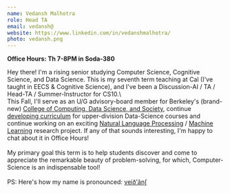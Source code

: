 ```yaml
---
name: Vedansh Malhotra
role: Head TA
email: vedansh@
website: https://www.linkedin.com/in/vedanshmalhotra/
photo: vedansh.png
---
```

**Office Hours: Th 7-8PM in Soda-380**

Hey there! I'm a rising senior studying Computer Science, Cognitive Science, and Data Science. This is my seventh term teaching at Cal (I've taught in EECS & Cognitive Science), and I've been a Discussion-AI / TA / Head-TA / Summer-Instructor for CS10.\ 
\
This Fall, I'll serve as an U/G advisory-board member for Berkeley's (brand-new) [College of Computing, Data Science, and Society](https://data.berkeley.edu/), continue [developing curriculum](https://data.berkeley.edu/hce-team) for upper-division Data-Science courses and continue working on an exciting [Natural Language Processing](https://www.ibm.com/topics/natural-language-processing) / [Machine Learning](https://www.ibm.com/topics/machine-learning) research project. If any of that sounds interesting, I'm happy to chat about it in Office Hours!\
\
My primary goal this term is to help students discover and come to appreciate the remarkable beauty of problem-solving, for which, Computer-Science is an indispensable tool!\
\
PS: Here's how my name is pronounced: [veið'ãnʃ](http://ipa-reader.xyz/?text=ve%C9%AA%C3%B0a%CC%83n%CA%83&voice=Joey)
